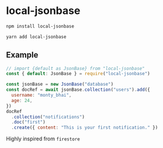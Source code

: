# local-jsonbase

```bash
npm install local-jsonbase
```

```bash
yarn add local-jsonbase
```

## Example

```js
// import {default as JsonBase} from "local-jsonbase"
const { default: JsonBase } = require("local-jsonbase")

const jsonBase = new JsonBase("database")
const docRef = await jsonBase.collection("users").add({
  username: "monty_bhai",
  age: 24,
})
docRef
  .collection("notifications")
  .doc("first")
  .create({ content: "This is your first notification." })
```

Highly inspired from `firestore`
